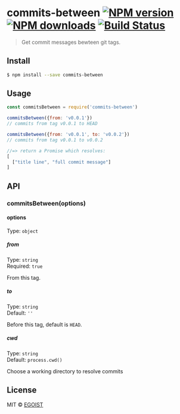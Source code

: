 # commits-between [![NPM version](https://img.shields.io/npm/v/commits-between.svg)](https://npmjs.com/package/commits-between) [![NPM downloads](https://img.shields.io/npm/dm/commits-between.svg)](https://npmjs.com/package/commits-between) [![Build Status](https://img.shields.io/circleci/project/egoist/commits-between/master.svg)](https://circleci.com/gh/egoist/commits-between)

> Get commit messages bewteen git tags.

## Install

```bash
$ npm install --save commits-between
```

## Usage

```js
const commitsBetween = require('commits-between')

commitsBetween({from: 'v0.0.1'})
// commits from tag v0.0.1 to HEAD

commitsBetween({from: 'v0.0.1', to: 'v0.0.2'})
// commits from tag v0.0.1 to v0.0.2

//=> return a Promise which resolves:
[
  ["title line", "full commit message"]
]
```

## API

### commitsBetween(options)

#### options

Type: `object`

##### from

Type: `string`  
Required: `true`

From this tag.

##### to

Type: `string`  
Default: `''`

Before this tag, default is `HEAD`.

##### cwd

Type: `string`  
Default: `process.cwd()`

Choose a working directory to resolve commits

## License

MIT © [EGOIST](https://github.com/egoist)
